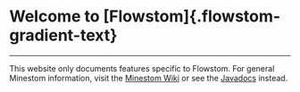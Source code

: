 <style>
  .flowstom-gradient-text {
    background: linear-gradient(to right, #d332ff, #7176ff);
    -webkit-background-clip: text;
    color: transparent;
  }

</style>

# Welcome to [Flowstom]{.flowstom-gradient-text}

---

This website only documents features specific to Flowstom. For general Minestom information, visit the [Minestom Wiki](https://minestom.net/docs/introduction) or see the [Javadocs](https://javadoc.minestom.net) instead.